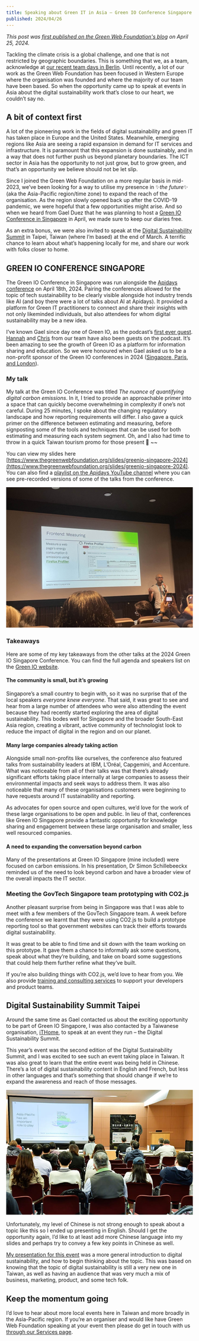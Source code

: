 ```yaml
---
title: Speaking about Green IT in Asia – Green IO Conference Singapore and more
published: 2024/04/26
---
```


_This post was [first published on the Green Web Foundation's blog](https://www.thegreenwebfoundation.org/news/speaking-about-green-it-in-asia-green-io-conference-singapore-and-more/) on April 25, 2024._

Tackling the climate crisis is a global challenge, and one that is not restricted by geographic boundaries. This is something that we, as a team, acknowledge at [our recent team days in Berlin](https://www.linkedin.com/posts/hanopcan_digitalsustainability-activity-7174409712384249857-yjAT?utm_source=share&utm_medium=member_desktop). Until recently, a lot of our work as the Green Web Foundation has been focused in Western Europe where the organisation was founded and where the majority of our team have been based. So when the opportunity came up to speak at events in Asia about the digital sustainability work that’s close to our heart, we couldn’t say no.

## A bit of context first

A lot of the pioneering work in the fields of digital sustainability and green IT has taken place in Europe and the United States. Meanwhile, emerging regions like Asia are seeing a rapid expansion in demand for IT services and infrastructure. It is paramount that this expansion is done sustainably, and in a way that does not further push us beyond planetary boundaries. The ICT sector in Asia has the opportunity to not just grow, but to grow green, and that’s an opportunity we believe should not be let slip.

Since I joined the Green Web Foundation on a more regular basis in mid-2023, we’ve been looking for a way to utilise my presence in ✨_the future_✨ (aka the Asia-Pacific region/time zone) to expand the reach of the organisation. As the region slowly opened back up after the COVID-19 pandemic, we were hopeful that a few opportunities might arise. And so when we heard from Gael Duez that he was planning to host a [Green IO Conference in Singapore](https://greenio.tech/conference/2/singapore-2024-greenit-digital-sustainability) in April, we made sure to keep our diaries free.

As an extra bonus, we were also invited to speak at the [Digital Sustainability Summit](https://dss.ithome.com.tw/) in Taipei, Taiwan (where I’m based) at the end of March. A terrific chance to learn about what’s happening locally for me, and share our work with folks closer to home.

## GREEN IO CONFERENCE SINGAPORE

The Green IO Conference in Singapore was run alongside the [Apidays conference](https://www.apidays.global/singapore/) on April 18th, 2024. Pairing the conferences allowed for the topic of tech sustainability to be clearly visible alongside hot industry trends like AI (and boy there were a lot of talks about AI at Apidays). It provided a platform for Green IT practitioners to connect and share their insights with not only likeminded individuals, but also attendees for whom digital sustainability may be a new idea.

I’ve known Gael since day one of Green IO, as the podcast’s [first ever guest](https://greenio.gaelduez.com/e/rn7wx44n-fershad-irani-using-web-performance-to-green-the-web). [Hannah](https://greenio.gaelduez.com/e/x8y9z5x8-5-hannah-smith-greening-wordpress-it-s-not-all-black-and-white) and [Chris](https://greenio.gaelduez.com/e/x8y911w8-a-fossil-free-internet-by-2030-greening-hosting-and-cloud-sustainability) from our team have also been guests on the podcast. It’s been amazing to see the growth of Green IO as a platform for information sharing and education. So we were honoured when Gael asked us to be a non-profit sponsor of the Green IO conferences in 2024 ([Singapore, Paris, and London](https://greenio.tech/conferences)).

### My talk

My talk at the Green IO Conference was titled _The nuance of quantifying digital carbon emissions_. In it, I tried to provide an approachable primer into a space that can quickly become overwhelming in complexity if one’s not careful. During 25 minutes, I spoke about the changing regulatory landscape and how reporting requirements will differ. I also gave a quick primer on the difference between estimating and measuring, before signposting some of the tools and techniques that can be used for both estimating and measuring each system segment. Oh, and I also had time to throw in a quick Taiwan tourism promo for those present 💚 ~~

You can view my slides here [https://www.thegreenwebfoundation.org/slides/greenio-singapore-2024](https://www.thegreenwebfoundation.org/slides/greenio-singapore-2024). You can also find a [playlist on the Apidays YouTube channel](https://www.youtube.com/watch?v=iEt1VRyT92g&list=PLmEaqnTJ40OoEHWtzRd11VNUWDZgPR02q) where you can see pre-recorded versions of some of the talks from the conference.

![A slide from my presentation talking about the Firefox Profiler. It reads - "Frontend: Measuring - Measure a web page's energy consumption and emissions using Firefox Profiler". A man with a microphone is standing to the right of the slide speak to the audience.](../../public/img/blog/9058ec7a57136355ef34b2b69a721302d5dc8039-2016x1512.jpeg "We love talking about the work we did with Mozilla to add carbon emissions to the Firefox Profiler!")

### Takeaways

Here are some of my key takeaways from the other talks at the 2024 Green IO Singapore Conference. You can find the full agenda and speakers list on the [Green IO website](https://fershad.com/writing/could-data-networks-operate-like-the-electricity-grid/).

#### The community is small, but it’s growing

Singapore’s a small country to begin with, so it was no surprise that of the local speakers _everyone knew everyone_. That said, it was great to see and hear from a large number of attendees who were also attending the event because they had recently started exploring the area of digital sustainability. This bodes well for Singapore and the broader South-East Asia region, creating a vibrant, active community of technologist look to reduce the impact of digital in the region and on our planet.

#### Many large companies already taking action

Alongside small non-profits like ourselves, the conference also featured talks from sustainability leaders at IBM, L’Oréal, Capgemini, and Accenture. What was noticeable from all of their talks was that there’s already significant efforts taking place internally at large companies to assess their environmental impacts and seek ways to address them. It was also noticeable that many of these organisations customers were beginning to have requests around IT sustainability and reporting.

As advocates for open source and open cultures, we’d love for the work of these large organisations to be open and public. In lieu of that, conferences like Green IO Singapore provide a fantastic opportunity for knowledge sharing and engagement between these large organisation and smaller, less well resourced companies.

#### A need to expanding the conversation beyond carbon

Many of the presentations at Green IO Singapore (mine included) were focused on carbon emissions. In his presentation, Dr Simon Schillebeeckx reminded us of the need to look beyond carbon and have a broader view of the overall impacts the IT sector.

### Meeting the GovTech Singapore team prototyping with CO2.js

Another pleasant surprise from being in Singapore was that I was able to meet with a few members of the GovTech Singapore team. A week before the conference we learnt that they were using CO2.js to build a prototype reporting tool so that government websites can track their efforts towards digital sustainability.

It was great to be able to find time and sit down with the team working on this prototype. It gave them a chance to informally ask some questions, speak about what they’re building, and take on board some suggestions that could help them further refine what they’ve built.

If you’re also building things with CO2.js, we’d love to hear from you. We also provide [training and consulting services](https://www.thegreenwebfoundation.org/services/#scoping) to support your developers and product teams.

## Digital Sustainability Summit Taipei

Around the same time as Gael contacted us about the exciting opportunity to be part of Green IO Singapore, I was also contacted by a Taiwanese organisation, [iTHome](https://www.ithome.com.tw/), to speak at an event they run – the Digital Sustainability Summit.

This year’s event was the second edition of the Digital Sustainability Summit, and I was excited to see such an event taking place in Taiwan. It was also great to learn that the entire event was being held in Chinese. There’s a lot of digital sustainability content in English and French, but less in other languages and that’s something that should change if we’re to expand the awareness and reach of those messages.

![Audience members watching a man standing on stage with a microphone presenting a slide which reads "Asia-Pacific has an important role to play". A graphic on the slide reads "Combating Climate Change, Taiwan Can Help".](../../public/img/blog/54f5c3b7c783526ca906019630adc9c1aff5a05f-690x460.jpeg "Presenting to an interested audience near my home in Taipei, Taiwan.")

Unfortunately, my level of Chinese is not strong enough to speak about a topic like this so I ended up presenting in English. Should I get the opportunity again, I’d like to at least add more Chinese language into my slides and perhaps try to convey a few key points in Chinese as well.

[My presentation for this event](https://www.thegreenwebfoundation.org/twdss24) was a more general introduction to digital sustainability, and how to begin thinking about the topic. This was based on knowing that the topic of digital sustainability is still a very new one in Taiwan, as well as having an audience that was very much a mix of business, marketing, product, and some tech folk.

## Keep the momentum going

I’d love to hear about more local events here in Taiwan and more broadly in the Asia-Pacific region. If you’re an organiser and would like have Green Web Foundation speaking at your event then please do get in touch with us [through our Services page](https://www.thegreenwebfoundation.org/services/#awareness).
